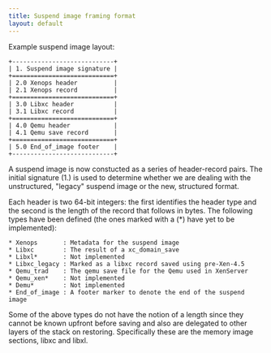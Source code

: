 ```yaml
---
title: Suspend image framing format
layout: default
---
```


Example suspend image layout:

    +----------------------------+
    | 1. Suspend image signature |
    +============================+
    | 2.0 Xenops header          |
    | 2.1 Xenops record          |
    +============================+
    | 3.0 Libxc header           |
    | 3.1 Libxc record           |
    +============================+
    | 4.0 Qemu header            |
    | 4.1 Qemu save record       |
    +============================+
    | 5.0 End_of_image footer    |
    +----------------------------+

A suspend image is now constucted as a series of header-record pairs. The
initial signature (1.) is used to determine whether we are dealing with the
unstructured, "legacy" suspend image or the new, structured format.

Each header is two 64-bit integers: the first identifies the header type and
the second is the length of the record that follows in bytes. The following
types have been defined (the ones marked with a (*) have yet to be
implemented):

    * Xenops       : Metadata for the suspend image
    * Libxc        : The result of a xc_domain_save
    * Libxl*       : Not implemented
    * Libxc_legacy : Marked as a libxc record saved using pre-Xen-4.5
    * Qemu_trad    : The qemu save file for the Qemu used in XenServer
    * Qemu_xen*    : Not implemented
    * Demu*        : Not implemented
    * End_of_image : A footer marker to denote the end of the suspend image

Some of the above types do not have the notion of a length since they cannot be
known upfront before saving and also are delegated to other layers of the stack
on restoring. Specifically these are the memory image sections, libxc and
libxl.


